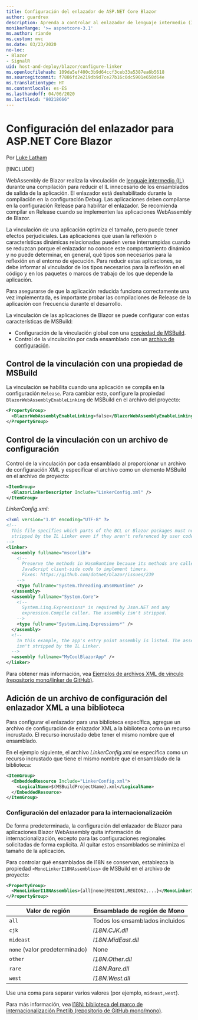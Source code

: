 ```yaml
---
title: Configuración del enlazador de ASP.NET Core Blazor
author: guardrex
description: Aprenda a controlar al enlazador de lenguaje intermedio (IL) al crear una aplicación Blazor.
monikerRange: '>= aspnetcore-3.1'
ms.author: riande
ms.custom: mvc
ms.date: 03/23/2020
no-loc:
- Blazor
- SignalR
uid: host-and-deploy/blazor/configure-linker
ms.openlocfilehash: 109da5ef400c3b9d64ccf3ceb33a5387ea6b5618
ms.sourcegitcommit: f7886fd2e219db9d7ce27b16c0dc5901e658d64e
ms.translationtype: HT
ms.contentlocale: es-ES
ms.lasthandoff: 04/06/2020
ms.locfileid: "80218666"
---
```

# <a name="configure-the-linker-for-aspnet-core-blazor"></a>Configuración del enlazador para ASP.NET Core Blazor

Por [Luke Latham](https://github.com/guardrex)

[!INCLUDE[](~/includes/blazorwasm-preview-notice.md)]

WebAssembly de Blazor realiza la vinculación de [lenguaje intermedio (IL)](/dotnet/standard/managed-code#intermediate-language--execution) durante una compilación para reducir el IL innecesario de los ensamblados de salida de la aplicación. El enlazador está deshabilitado durante la compilación en la configuración Debug. Las aplicaciones deben compilarse en la configuración Release para habilitar el enlazador. Se recomienda compilar en Release cuando se implementen las aplicaciones WebAssembly de Blazor. 

La vinculación de una aplicación optimiza el tamaño, pero puede tener efectos perjudiciales. Las aplicaciones que usan la reflexión o características dinámicas relacionadas pueden verse interrumpidas cuando se reduzcan porque el enlazador no conoce este comportamiento dinámico y no puede determinar, en general, qué tipos son necesarios para la reflexión en el entorno de ejecución. Para reducir estas aplicaciones, se debe informar al vinculador de los tipos necesarios para la reflexión en el código y en los paquetes o marcos de trabajo de los que depende la aplicación. 

Para asegurarse de que la aplicación reducida funciona correctamente una vez implementada, es importante probar las compilaciones de Release de la aplicación con frecuencia durante el desarrollo.

La vinculación de las aplicaciones de Blazor se puede configurar con estas características de MSBuild:

* Configuración de la vinculación global con una [propiedad de MSBuild](#control-linking-with-an-msbuild-property).
* Control de la vinculación por cada ensamblado con un [archivo de configuración](#control-linking-with-a-configuration-file).

## <a name="control-linking-with-an-msbuild-property"></a>Control de la vinculación con una propiedad de MSBuild

La vinculación se habilita cuando una aplicación se compila en la configuración `Release`. Para cambiar esto, configure la propiedad `BlazorWebAssemblyEnableLinking` de MSBuild en el archivo del proyecto:

```xml
<PropertyGroup>
  <BlazorWebAssemblyEnableLinking>false</BlazorWebAssemblyEnableLinking>
</PropertyGroup>
```

## <a name="control-linking-with-a-configuration-file"></a>Control de la vinculación con un archivo de configuración

Control de la vinculación por cada ensamblado al proporcionar un archivo de configuración XML y especificar el archivo como un elemento MSBuild en el archivo de proyecto:

```xml
<ItemGroup>
  <BlazorLinkerDescriptor Include="LinkerConfig.xml" />
</ItemGroup>
```

*LinkerConfig.xml*:

```xml
<?xml version="1.0" encoding="UTF-8" ?>
<!--
  This file specifies which parts of the BCL or Blazor packages must not be
  stripped by the IL Linker even if they aren't referenced by user code.
-->
<linker>
  <assembly fullname="mscorlib">
    <!--
      Preserve the methods in WasmRuntime because its methods are called by 
      JavaScript client-side code to implement timers.
      Fixes: https://github.com/dotnet/blazor/issues/239
    -->
    <type fullname="System.Threading.WasmRuntime" />
  </assembly>
  <assembly fullname="System.Core">
    <!--
      System.Linq.Expressions* is required by Json.NET and any 
      expression.Compile caller. The assembly isn't stripped.
    -->
    <type fullname="System.Linq.Expressions*" />
  </assembly>
  <!--
    In this example, the app's entry point assembly is listed. The assembly
    isn't stripped by the IL Linker.
  -->
  <assembly fullname="MyCoolBlazorApp" />
</linker>
```

Para obtener más información, vea [Ejemplos de archivos XML de vínculo (repositorio mono/linker de GitHub)](https://github.com/mono/linker#link-xml-file-examples).

## <a name="add-an-xml-linker-configuration-file-to-a-library"></a>Adición de un archivo de configuración del enlazador XML a una biblioteca

Para configurar el enlazador para una biblioteca específica, agregue un archivo de configuración de enlazador XML a la biblioteca como un recurso incrustado. El recurso incrustado debe tener el mismo nombre que el ensamblado.

En el ejemplo siguiente, el archivo *LinkerConfig.xml* se especifica como un recurso incrustado que tiene el mismo nombre que el ensamblado de la biblioteca:

```xml
<ItemGroup>
  <EmbeddedResource Include="LinkerConfig.xml">
    <LogicalName>$(MSBuildProjectName).xml</LogicalName>
  </EmbeddedResource>
</ItemGroup>
```

### <a name="configure-the-linker-for-internationalization"></a>Configuración del enlazador para la internacionalización

De forma predeterminada, la configuración del enlazador de Blazor para aplicaciones Blazor WebAssembly quita información de internacionalización, excepto para las configuraciones regionales solicitadas de forma explícita. Al quitar estos ensamblados se minimiza el tamaño de la aplicación.

Para controlar qué ensamblados de I18N se conservan, establezca la propiedad `<MonoLinkerI18NAssemblies>` de MSBuild en el archivo de proyecto:

```xml
<PropertyGroup>
  <MonoLinkerI18NAssemblies>{all|none|REGION1,REGION2,...}</MonoLinkerI18NAssemblies>
</PropertyGroup>
```

| Valor de región     | Ensamblado de región de Mono    |
| ---------------- | ----------------------- |
| `all`            | Todos los ensamblados incluidos |
| `cjk`            | *I18N.CJK.dll*          |
| `mideast`        | *I18N.MidEast.dll*      |
| `none` (valor predeterminado) | None                    |
| `other`          | *I18N.Other.dll*        |
| `rare`           | *I18N.Rare.dll*         |
| `west`           | *I18N.West.dll*         |

Use una coma para separar varios valores (por ejemplo, `mideast,west`).

Para más información, vea [I18N: biblioteca del marco de internacionalización Pnetlib (repositorio de GitHub mono/mono)](https://github.com/mono/mono/tree/master/mcs/class/I18N).

